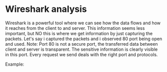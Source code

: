 # Wireshark analysis

Wireshark is a powerful tool where we can see how the data flows and how it reaches from the client to and server. This information seems less important, but NO this is where we get information by just capturing the packets. Let's say i captured the packets and i observed 80 port being open and used.
Note: Port 80 is not a secure port, the transferred data between client and server is transparent. The sensitive information is clearly visible in this port. Every request we send deals with the right port and protocols.

Example: 


